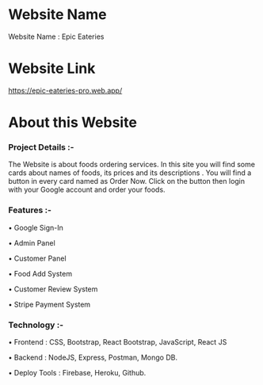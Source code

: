 # Website Name

Website Name : Epic Eateries

# Website Link

https://epic-eateries-pro.web.app/

# About this Website

### Project Details :-

The Website is about foods ordering services. In this site you will find some cards about names of foods, its prices and its descriptions . You will find a button in every card named as Order Now. Click on the button then login with your Google account and order your foods.

### Features :-

• Google Sign-In

• Admin Panel

• Customer Panel

• Food Add System

• Customer Review System

• Stripe Payment System

### Technology :-

• Frontend : CSS, Bootstrap, React Bootstrap, JavaScript, React JS

• Backend : NodeJS, Express, Postman, Mongo DB.

• Deploy Tools : Firebase, Heroku, Github.
